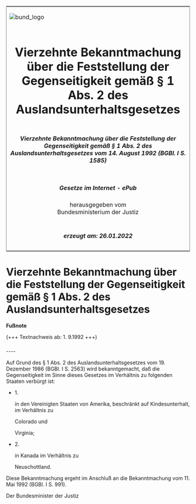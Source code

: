 <span id="DECKBLATT.html"></span>

<table border="0" frame="border" width="100%">

<tr valign="top">

<td align="left">

![bund\_logo](BfJ_2021_Web_de_de.gif)

</td>

<td align="right">

 

</td>

</tr>

<tr align="center" valign="middle">

<td colspan="2">

# Vierzehnte Bekanntmachung über die Feststellung der Gegenseitigkeit gemäß § 1 Abs. 2 des Auslandsunterhaltsgesetzes

</td>

</tr>

<tr align="center" valign="middle">

<td colspan="2">

##### Vierzehnte Bekanntmachung über die Feststellung der Gegenseitigkeit gemäß § 1 Abs. 2 des Auslandsunterhaltsgesetzes vom 14. August 1992 (BGBl. I S. 1585)

</td>

</tr>

<tr align="center" valign="middle">

<td colspan="2">

  
  

##### Gesetze im Internet - ePub  
  
herausgegeben vom  
Bundesministerium der Justiz

</td>

</tr>

<tr align="center" valign="bottom">

<td colspan="2">

  
  

##### erzeugt am: 26.01.2022

</td>

</tr>

</table>

<span id="BJNR115850992.html"></span>

# Vierzehnte Bekanntmachung über die Feststellung der Gegenseitigkeit gemäß § 1 Abs. 2 des Auslandsunterhaltsgesetzes

<div>

  
**Fußnote**

<div class="jnhtml">

<div>

<div class="jurAbsatz">

(+++ Textnachweis ab: 1. 9.1992 +++)

</div>

</div>

</div>

</div>

<span id="BJNR115850992BJNE000100314.html"></span>

###   
\----

<div>

<div class="jnhtml">

<div>

<div class="jurAbsatz">

Auf Grund des § 1 Abs. 2 des Auslandsunterhaltsgesetzes vom 19. Dezember
1986 (BGBl. I S. 2563) wird bekanntgemacht, daß die Gegenseitigkeit im
Sinne dieses Gesetzes im Verhältnis zu folgenden Staaten verbürgt ist:

  - 1\.
    
    <div style="">
    
    in den Vereinigten Staaten von Amerika, beschränkt auf
    Kindesunterhalt, im Verhältnis zu
    
    </div>
    
    <div style="">
    
    Colorado und
    
    </div>
    
    <div style="">
    
    Virginia;
    
    </div>

  - 2\.
    
    <div style="">
    
    in Kanada im Verhältnis zu
    
    </div>
    
    <div style="">
    
    Neuschottland.
    
    </div>

Diese Bekanntmachung ergeht im Anschluß an die Bekanntmachung vom 11.
Mai 1992 (BGBl. I S. 991).  
  
<span class="SP">Der Bundesminister der Justiz</span>

</div>

</div>

</div>

</div>
